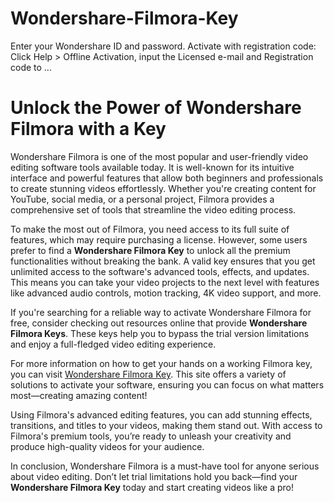 # Wondershare-Filmora-Key
Enter your Wondershare ID and password. Activate with registration code: Click Help > Offline Activation, input the Licensed e-mail and Registration code to ...
# Unlock the Power of Wondershare Filmora with a Key

Wondershare Filmora is one of the most popular and user-friendly video editing software tools available today. It is well-known for its intuitive interface and powerful features that allow both beginners and professionals to create stunning videos effortlessly. Whether you're creating content for YouTube, social media, or a personal project, Filmora provides a comprehensive set of tools that streamline the video editing process.

To make the most out of Filmora, you need access to its full suite of features, which may require purchasing a license. However, some users prefer to find a **Wondershare Filmora Key** to unlock all the premium functionalities without breaking the bank. A valid key ensures that you get unlimited access to the software's advanced tools, effects, and updates. This means you can take your video projects to the next level with features like advanced audio controls, motion tracking, 4K video support, and more.

If you're searching for a reliable way to activate Wondershare Filmora for free, consider checking out resources online that provide **Wondershare Filmora Keys**. These keys help you to bypass the trial version limitations and enjoy a full-fledged video editing experience. 

For more information on how to get your hands on a working Filmora key, you can visit [Wondershare Filmora Key](https://random4keys.com/wondershare-filmora-key/). This site offers a variety of solutions to activate your software, ensuring you can focus on what matters most—creating amazing content!

Using Filmora's advanced editing features, you can add stunning effects, transitions, and titles to your videos, making them stand out. With access to Filmora's premium tools, you’re ready to unleash your creativity and produce high-quality videos for your audience.

In conclusion, Wondershare Filmora is a must-have tool for anyone serious about video editing. Don’t let trial limitations hold you back—find your **Wondershare Filmora Key** today and start creating videos like a pro!
